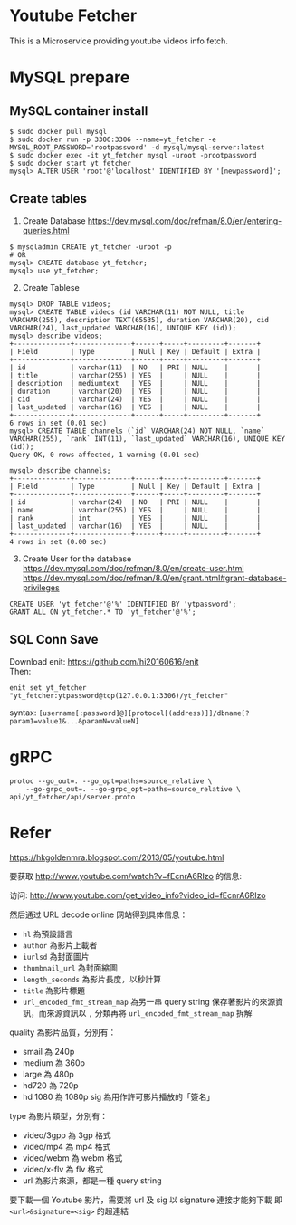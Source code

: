 # Youtube Fetcher

This is a Microservice providing youtube videos info fetch.

# MySQL prepare

## MySQL container install

```
$ sudo docker pull mysql
$ sudo docker run -p 3306:3306 --name=yt_fetcher -e MYSQL_ROOT_PASSWORD='rootpassword' -d mysql/mysql-server:latest
$ sudo docker exec -it yt_fetcher mysql -uroot -prootpassword
$ sudo docker start yt_fetcher
mysql> ALTER USER 'root'@'localhost' IDENTIFIED BY '[newpassword]';
```

## Create tables

1. Create Database
https://dev.mysql.com/doc/refman/8.0/en/entering-queries.html
```
$ mysqladmin CREATE yt_fetcher -uroot -p
# OR
mysql> CREATE database yt_fetcher;
mysql> use yt_fetcher;
```

2. Create Tablese
```
mysql> DROP TABLE videos;
mysql> CREATE TABLE videos (id VARCHAR(11) NOT NULL, title VARCHAR(255), description TEXT(65535), duration VARCHAR(20), cid VARCHAR(24), last_updated VARCHAR(16), UNIQUE KEY (id));
mysql> describe videos;
+--------------+--------------+------+-----+---------+-------+
| Field        | Type         | Null | Key | Default | Extra |
+--------------+--------------+------+-----+---------+-------+
| id           | varchar(11)  | NO   | PRI | NULL    |       |
| title        | varchar(255) | YES  |     | NULL    |       |
| description  | mediumtext   | YES  |     | NULL    |       |
| duration     | varchar(20)  | YES  |     | NULL    |       |
| cid          | varchar(24)  | YES  |     | NULL    |       |
| last_updated | varchar(16)  | YES  |     | NULL    |       |
+--------------+--------------+------+-----+---------+-------+
6 rows in set (0.01 sec)
mysql> CREATE TABLE channels (`id` VARCHAR(24) NOT NULL, `name` VARCHAR(255), `rank` INT(11), `last_updated` VARCHAR(16), UNIQUE KEY (id));
Query OK, 0 rows affected, 1 warning (0.01 sec)

mysql> describe channels;
+--------------+--------------+------+-----+---------+-------+
| Field        | Type         | Null | Key | Default | Extra |
+--------------+--------------+------+-----+---------+-------+
| id           | varchar(24)  | NO   | PRI | NULL    |       |
| name         | varchar(255) | YES  |     | NULL    |       |
| rank         | int          | YES  |     | NULL    |       |
| last_updated | varchar(16)  | YES  |     | NULL    |       |
+--------------+--------------+------+-----+---------+-------+
4 rows in set (0.00 sec)
```

3. Create User for the database
https://dev.mysql.com/doc/refman/8.0/en/create-user.html
https://dev.mysql.com/doc/refman/8.0/en/grant.html#grant-database-privileges
```
CREATE USER 'yt_fetcher'@'%' IDENTIFIED BY 'ytpassword';
GRANT ALL ON yt_fetcher.* TO 'yt_fetcher'@'%';
```

## SQL Conn Save
Download enit: https://github.com/hi20160616/enit  
Then:  
```
enit set yt_fetcher "yt_fetcher:ytpassword@tcp(127.0.0.1:3306)/yt_fetcher"
```
syntax: `[username[:password]@][protocol[(address)]]/dbname[?param1=value1&...&paramN=valueN]`


# gRPC
```
protoc --go_out=. --go_opt=paths=source_relative \
    --go-grpc_out=. --go-grpc_opt=paths=source_relative \
api/yt_fetcher/api/server.proto
```

# Refer

https://hkgoldenmra.blogspot.com/2013/05/youtube.html

要获取 http://www.youtube.com/watch?v=fEcnrA6RIzo 的信息:

访问: http://www.youtube.com/get_video_info?video_id=fEcnrA6RIzo

然后通过 URL decode online 网站得到具体信息：

- `hl` 為預設語言  
- `author` 為影片上載者  
- `iurlsd` 為封面圖片  
- `thumbnail_url` 為封面縮圖  
- `length_seconds` 為影片長度，以秒計算  
- `title` 為影片標題  
- `url_encoded_fmt_stream_map` 為另一串 query string 保存著影片的來源資訊，而來源資訊以 `,` 分類再將 `url_encoded_fmt_stream_map` 拆解  

quality 為影片品質，分別有：  
- smail 為 240p  
- medium 為 360p  
- large 為 480p
- hd720 為 720p
- hd 1080 為 1080p
sig 為用作許可影片播放的「簽名」  

type 為影片類型，分別有：  

- video/3gpp 為 3gp 格式
- video/mp4 為 mp4 格式
- video/webm 為 webm 格式
- video/x-flv 為 flv 格式
- url 為影片來源，都是一種 query string

要下載一個 Youtube 影片，需要將 url 及 sig 以 signature 連接才能夠下載
即 `<url>&signature=<sig>` 的超連結
